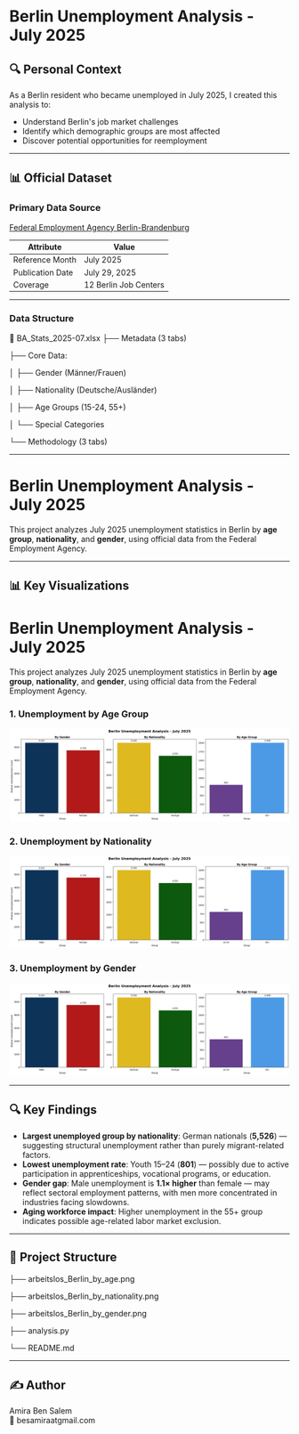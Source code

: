 # Berlin Unemployment Analysis - July 2025

## 🔍 Personal Context
As a Berlin resident who became unemployed in July 2025, I created this analysis to:
- Understand Berlin's job market challenges
- Identify which demographic groups are most affected
- Discover potential opportunities for reemployment


---

## 📊 Official Dataset
### Primary Data Source
[Federal Employment Agency Berlin-Brandenburg](https://www.arbeitsagentur.de/vor-ort/rd-bb/statistik)  

| Attribute          | Value                     |
|--------------------|---------------------------|
| Reference Month    | July 2025                |
| Publication Date   | July 29, 2025            |
| Coverage           | 12 Berlin Job Centers    |


---- 

### Data Structure
📂 BA_Stats_2025-07.xlsx
 ├── Metadata (3 tabs)

 ├── Core Data:
  
  │   ├── Gender (Männer/Frauen)
  
  │   ├── Nationality (Deutsche/Ausländer)
  
  │   ├── Age Groups (15-24, 55+)
  
  │   └── Special Categories
  
  └── Methodology (3 tabs)

---- 

# Berlin Unemployment Analysis - July 2025

This project analyzes July 2025 unemployment statistics in Berlin by **age group**, **nationality**, and **gender**, using official data from the Federal Employment Agency.

---

## 📊 Key Visualizations

# Berlin Unemployment Analysis - July 2025

This project analyzes July 2025 unemployment statistics in Berlin by **age group**, **nationality**, and **gender**, using official data from the Federal Employment Agency.


### **1. Unemployment by Age Group**
![Unemployment by Age](arbeitlos_Berlin_by_age.png)

### **2. Unemployment by Nationality**
![Unemployment by Nationality](arbeitlos_Berlin_by_nationality.png)

### **3. Unemployment by Gender**
![Unemployment by Gender](arbeitlos_Berlin_by_gender.png)

---



## 🔍 Key Findings
- **Largest unemployed group by nationality**: German nationals (**5,526**) — suggesting structural unemployment rather than purely migrant-related factors.
- **Lowest unemployment rate**: Youth 15–24 (**801**) — possibly due to active participation in apprenticeships, vocational programs, or education.
- **Gender gap**: Male unemployment is **1.1× higher** than female — may reflect sectoral employment patterns, with men more concentrated in industries facing slowdowns.
- **Aging workforce impact**: Higher unemployment in the 55+ group indicates possible age-related labor market exclusion.

---

## 📂 Project Structure

├── arbeitslos_Berlin_by_age.png

├── arbeitslos_Berlin_by_nationality.png

├── arbeitslos_Berlin_by_gender.png

├── analysis.py

└── README.md


---

## ✍️ Author
Amira Ben Salem  
📧 besamiraatgmail.com

